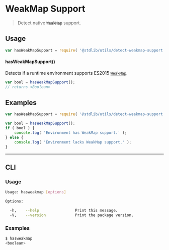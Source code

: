 # WeakMap Support

> Detect native [`WeakMap`][mdn-weakmap] support.


<section class="usage">

## Usage

``` javascript
var hasWeakMapSupport = require( '@stdlib/utils/detect-weakmap-support' );
```

#### hasWeakMapSupport()

Detects if a runtime environment supports ES2015 [`WeakMap`][mdn-weakmap].

``` javascript
var bool = hasWeakMapSupport();
// returns <Boolean>
```

</section>

<!-- /.usage -->


<section class="examples">

## Examples

``` javascript
var hasWeakMapSupport = require( '@stdlib/utils/detect-weakmap-support' );

var bool = hasWeakMapSupport();
if ( bool ) {
    console.log( 'Environment has WeakMap support.' );
} else {
    console.log( 'Environment lacks WeakMap support.' );
}
```

</section>

<!-- /.examples -->


---

<section class="cli">

## CLI

<section class="usage">

### Usage

``` bash
Usage: hasweakmap [options]

Options:

  -h,    --help                Print this message.
  -V,    --version             Print the package version.
```

</section>

<!-- /.usage -->

<section class="examples">

### Examples

``` bash
$ hasweakmap
<boolean>
```

</section>

<!-- /.examples -->

</section>

<!-- /.cli -->


<section class="links">

[mdn-weakmap]: https://developer.mozilla.org/en-US/docs/Web/JavaScript/Reference/Global_Objects/WeakMap

</section>

<!-- /.links -->
